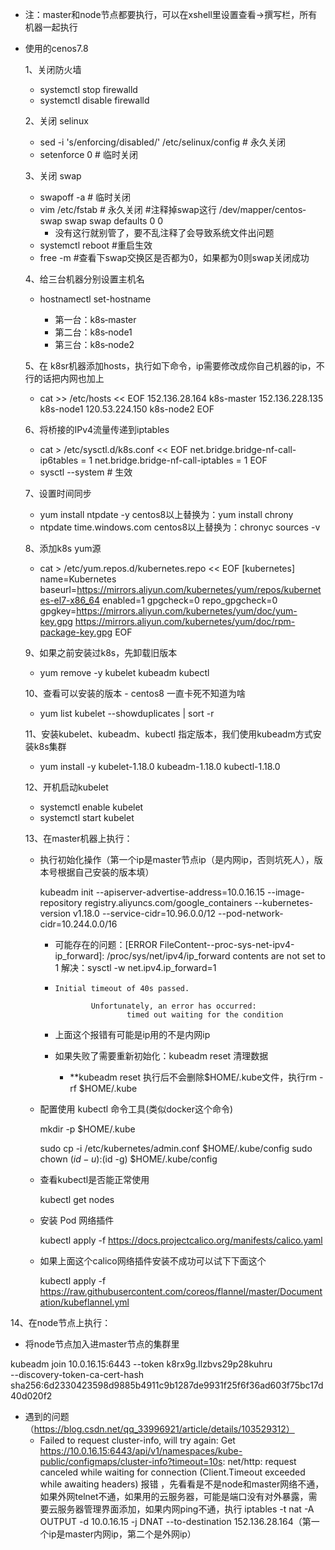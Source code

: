 - 注：master和node节点都要执行，可以在xshell里设置查看->撰写栏，所有机器一起执行

- 使用的cenos7.8

  

  1、关闭防火墙

  - systemctl stop firewalld
  - systemctl disable firewalld

  2、关闭 selinux

  - sed -i 's/enforcing/disabled/' /etc/selinux/config # 永久关闭
  - setenforce 0 # 临时关闭

  3、关闭 swap

  - swapoff -a # 临时关闭
  - vim /etc/fstab # 永久关闭   #注释掉swap这行  /dev/mapper/centos‐swap swap swap defaults 0 0
    - 没有这行就别管了，要不乱注释了会导致系统文件出问题
  - systemctl reboot #重启生效
  - free -m #查看下swap交换区是否都为0，如果都为0则swap关闭成功

  4、给三台机器分别设置主机名

  - hostnamectl set-hostname <hostname>
    - 第一台：k8s‐master
    - 第二台：k8s‐node1
    - 第三台：k8s‐node2

  5、在 k8sr机器添加hosts，执行如下命令，ip需要修改成你自己机器的ip，不行的话把内网也加上

  - cat >> /etc/hosts << EOF
    152.136.28.164 k8s-master
    152.136.228.135 k8s-node1
    120.53.224.150 k8s-node2
    EOF

  6、将桥接的IPv4流量传递到iptables

  - cat > /etc/sysctl.d/k8s.conf << EOF
    net.bridge.bridge-nf-call-ip6tables = 1
    net.bridge.bridge-nf-call-iptables = 1
    EOF
  - sysctl --system # 生效

  7、设置时间同步

  - yum install ntpdate -y   centos8以上替换为：yum install chrony
  - ntpdate time.windows.com  centos8以上替换为：chronyc sources -v

  8、添加k8s yum源

  - cat > /etc/yum.repos.d/kubernetes.repo << EOF
    [kubernetes]
    name=Kubernetes
    baseurl=https://mirrors.aliyun.com/kubernetes/yum/repos/kubernetes-el7-x86_64
    enabled=1
    gpgcheck=0
    repo_gpgcheck=0
    gpgkey=https://mirrors.aliyun.com/kubernetes/yum/doc/yum-key.gpg https://mirrors.aliyun.com/kubernetes/yum/doc/rpm-package-key.gpg
    EOF

  9、如果之前安装过k8s，先卸载旧版本

  - yum remove -y kubelet kubeadm kubectl

  10、查看可以安装的版本 -  centos8 一直卡死不知道为啥

  - yum list kubelet --showduplicates | sort -r

  11、安装kubelet、kubeadm、kubectl 指定版本，我们使用kubeadm方式安装k8s集群

  - yum install -y kubelet-1.18.0 kubeadm-1.18.0 kubectl-1.18.0

  12、开机启动kubelet

  - systemctl enable kubelet
  - systemctl start kubelet

  13、在master机器上执行：

  - 执行初始化操作（第一个ip是master节点ip（是内网ip，否则坑死人），版本号根据自己安装的版本填）

    kubeadm init --apiserver-advertise-address=10.0.16.15 --image-repository registry.aliyuncs.com/google_containers --kubernetes-version v1.18.0 --service-cidr=10.96.0.0/12 --pod-network-cidr=10.244.0.0/16

    - 可能存在的问题：[ERROR FileContent--proc-sys-net-ipv4-ip_forward]: /proc/sys/net/ipv4/ip_forward contents are not set to 1   解决：sysctl -w net.ipv4.ip_forward=1

    - ```text
      Initial timeout of 40s passed.
      
              Unfortunately, an error has occurred:
                      timed out waiting for the condition
      ```

    - 上面这个报错有可能是ip用的不是内网ip

    - 如果失败了需要重新初始化：kubeadm reset 清理数据

      - **kubeadm reset 执行后不会删除$HOME/.kube文件，执行rm -rf $HOME/.kube

  - 配置使用 kubectl 命令工具(类似docker这个命令)

    mkdir -p $HOME/.kube

    sudo cp -i /etc/kubernetes/admin.conf $HOME/.kube/config
    sudo chown $(id -u):$(id -g) $HOME/.kube/config

  - 查看kubectl是否能正常使用

    kubectl get nodes

  - 安装 Pod 网络插件

    kubectl apply -f https://docs.projectcalico.org/manifests/calico.yaml

  - 如果上面这个calico网络插件安装不成功可以试下下面这个

    kubectl apply -f https://raw.githubusercontent.com/coreos/flannel/master/Documentation/kubeflannel.yml
    

  

14、在node节点上执行：

- 将node节点加入进master节点的集群里
  

kubeadm join 10.0.16.15:6443 --token k8rx9g.llzbvs29p28kuhru \
      --discovery-token-ca-cert-hash sha256:6d2330423598d9885b4911c9b1287de9931f25f6f36ad603f75bc17d40d020f2

- 遇到的问题（https://blog.csdn.net/qq_33996921/article/details/103529312）
    - Failed to request cluster-info, will try again: Get https://10.0.16.15:6443/api/v1/namespaces/kube-public/configmaps/cluster-info?timeout=10s: net/http: request canceled while waiting for connection (Client.Timeout exceeded while awaiting headers) 报错 ，先看看是不是node和master网络不通，如果外网telnet不通，如果用的云服务器，可能是端口没有对外暴露，需要云服务器管理界面添加，如果内网ping不通，执行 iptables -t nat -A OUTPUT -d 10.0.16.15 -j DNAT --to-destination 152.136.28.164（第一个ip是master内网ip，第二个是外网ip）

  

  

  

  
